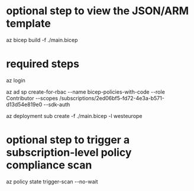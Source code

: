 # optional step to view the JSON/ARM template
az bicep build -f ./main.bicep

# required steps
az login

az ad sp create-for-rbac --name bicep-policies-with-code  --role Contributor --scopes /subscriptions/2ed06bf5-fd72-4e3a-b571-d13d54e819e0 --sdk-auth


az deployment sub create -f ./main.bicep -l westeurope

# optional step to trigger a subscription-level policy compliance scan 
az policy state trigger-scan --no-wait